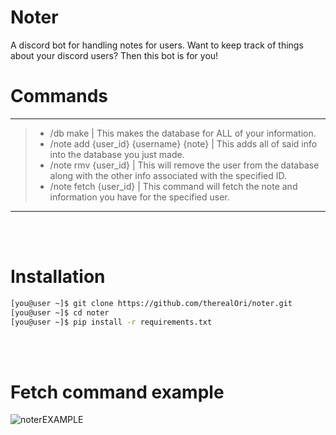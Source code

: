 # Noter
A discord bot for handling notes for users. Want to keep track of things about your discord users? Then this bot is for you!

# Commands
__ __
> - /db make | This makes the database for ALL of your information.
> - /note add {user_id} {username} {note} | This adds all of said info into the database you just made.
> - /note rmv {user_id} | This will remove the user from the database along with the other info associated with the specified ID.
> - /note fetch {user_id} | This command will fetch the note and information you have for the specified user.
__ __

<br />
<br />

# Installation
```bash
[you@user ~]$ git clone https://github.com/therealOri/noter.git
[you@user ~]$ cd noter
[you@user ~]$ pip install -r requirements.txt
```
<br />
<br />

# Fetch command example
![noterEXAMPLE](https://user-images.githubusercontent.com/45724082/138189192-08c91453-802a-4938-b5de-fb533d9443a8.png)
